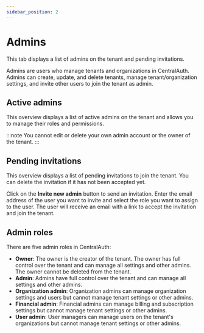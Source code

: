 ```yaml
---
sidebar_position: 2
---
```


# Admins

This tab displays a list of admins on the tenant and pending invitations.

Admins are users who manage tenants and organizations in CentralAuth. Admins can create, update, and delete tenants, manage tenant/organization settings, and invite other users to join the tenant as admin. 

## Active admins
This overview displays a list of active admins on the tenant and allows you to manage their roles and permissions.

:::note
You cannot edit or delete your own admin account or the owner of the tenant.
:::

## Pending invitations
This overview displays a list of pending invitations to join the tenant. You can delete the invitation if it has not been accepted yet.

Click on the **Invite new admin** button to send an invitation. Enter the email address of the user you want to invite and select the role you want to assign to the user. The user will receive an email with a link to accept the invitation and join the tenant.

## Admin roles
There are five admin roles in CentralAuth:
- **Owner**: The owner is the creator of the tenant. The owner has full control over the tenant and can manage all settings and other admins. The owner cannot be deleted from the tenant.
- **Admin**: Admins have full control over the tenant and can manage all settings and other admins.
- **Organization admin**: Organization admins can manage organization settings and users but cannot manage tenant settings or other admins.
- **Financial admin**: Financial admins can manage billing and subscription settings but cannot manage tenant settings or other admins.
- **User admin**: User managers can manage users on the tenant's organizations but cannot manage tenant settings or other admins.